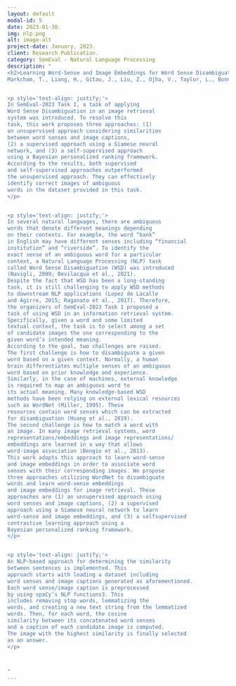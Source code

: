 ```yaml
---
layout: default
modal-id: 5
date: 2023-01-30.
img: nlp.png
alt: image-alt
project-date: January, 2023.
client: Research Publication.
category: SemEval - Natural Language Processing
description: "
<h2>Learning Word-Sense and Image Embeddings for Word Sense Disambiguation.</h2>
Markchom, T., Liang, H., Gitau, J., Liu, Z., Ojha, V., Taylor, L., Bonnici, J., and Alshadadi, A. (2023) UoR-NCL at SemEval-2023 Task 1: Learning Word-Sense and Image Embeddings for Word Sense Disambiguation. In: SemEval-2023.


<p style='text-align: justify;'>
In SemEval-2023 Task 1, a task of applying
Word Sense Disambiguation in an image retrieval
system was introduced. To resolve this
task, this work proposes three approaches: (1)
an unsupervised approach considering similarities
between word senses and image captions,
(2) a supervised approach using a Siamese neural
network, and (3) a self-supervised approach
using a Bayesian personalized ranking framework.
According to the results, both supervised
and self-supervised approaches outperformed
the unsupervised approach. They can effectively
identify correct images of ambiguous
words in the dataset provided in this task.
</p>


<p style='text-align: justify;'>
In several natural languages, there are ambiguous
words that denote different meanings depending
on their contexts. For example, the word “bank”
in English may have different senses including “financial
institution” and “riverside”. To identify the
exact sense of an ambiguous word for a particular
context, a Natural Language Processing (NLP) task
called Word Sense Disambiguation (WSD) was introduced
(Navigli, 2009; Bevilacqua et al., 2021).
Despite the fact that WSD has been a long-standing
task, it is still challenging to apply WSD methods
to downstream NLP applications (Lopez de Lacalle
and Agirre, 2015; Raganato et al., 2017). Therefore,
the organizers of SemEval-2023 Task 1 proposed a
task of using WSD in an information retrieval system.
Specifically, given a word and some limited
textual context, the task is to select among a set
of candidate images the one corresponding to the
given word’s intended meaning.
According to the goal, two challenges are raised.
The first challenge is how to disambiguate a given
word based on a given context. Normally, a human
brain differentiates multiple senses of an ambiguous
word based on prior knowledge and experience.
Similarly, in the case of machines, external knowledge
is required to map an ambiguous word to
its actual meaning. Many knowledge-based WSD
methods have been relying on external lexical resources
such as WordNet (Miller, 1995). These
resources contain word senses which can be extracted
for disambiguation (Huang et al., 2019).
The second challenge is how to match a word with
an image. In many image retrieval systems, word
representations/embeddings and image representations/
embeddings are learned in a way that allows
word-image association (Bengio et al., 2013).
This work adopts this approach to learn word-sense
and image embeddings in order to associate word
senses with their corresponding images. We propose
three approaches utilizing WordNet to disambiguate
words and learn word-sense embeddings
and image embeddings for image retrieval. These
approaches are (1) an unsupervised approach using
word senses and image captions, (2) a supervised
approach using a Siamese neural network to learn
word-sense and image embeddings, and (3) a selfsupervised
contrastive learning approach using a
Bayesian personalized ranking framework.
</p>


<p style='text-align: justify;'>
An NLP-based approach for determining the similarity
between sentences is implemented. This
approach starts with loading a dataset including
word senses and image captions generated as aforementioned.
Each word sense/image caption is preprocessed
by using spaCy’s NLP functions3. This
includes removing stop words, lemmatizing the
words, and creating a new text string from the lemmatized
words. Then, for each word, the cosine
similarity between its concatenated word senses
and a caption of each candidate image is computed.
The image with the highest similarity is finally selected
as an answer.
</p>



"
---
```

